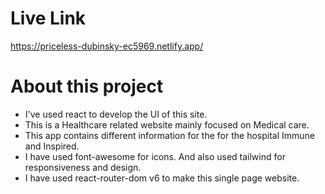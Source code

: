 # Live Link

https://priceless-dubinsky-ec5969.netlify.app/

# About this project
* I've used react to develop the UI of this site.
* This is a Healthcare related website mainly focused on Medical care.
* This app contains different information for the for the hospital Immune and Inspired.
* I have used font-awesome for icons. And also used tailwind for responsiveness and design.
* I have used react-router-dom v6 to make this single page website.
